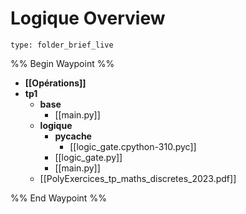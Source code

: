 # Logique Overview
 
```ccard
type: folder_brief_live
```
%% Begin Waypoint %%
- **[[Opérations]]**
- **tp1**
	- **base**
		- [[main.py]]
	- **logique**
		- **__pycache__**
			- [[logic_gate.cpython-310.pyc]]
		- [[logic_gate.py]]
		- [[main.py]]
	- [[PolyExercices_tp_maths_discretes_2023.pdf]]

%% End Waypoint %%
